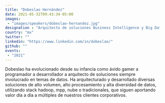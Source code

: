 ```yaml
---
title: "Dobeslao Hernández"
date: 2021-05-31T09:43:34-05:00
images:
 - "images/speakers/dobeslao-hernandez.jpg"
designation : "Arquitecto de soluciones Business Intelligence y Big Data en Vinkos"
country: "mx"
twitter: ""
linkedin: "https://www.linkedin.com/in/dobeslao/"
github: ""
events:
 - "2021"
---
```


Dobeslao ha evolucionado desde su infancia como ávido gamer a programador a desarrollador a arquitecto de soluciones siempre involucrado en temas de datos. Ha arquitecturado y desarrollado diversas soluciones de alto volumen, alto procesamiento y alta diversidad de datos, utilizando stack hadoop, mpp, nube o tradicionales, que siguen aportando valor día a día a múltiples de nuestros clientes corporativos.